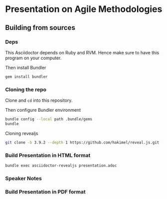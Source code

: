 # Presentation on Agile Methodologies



## Building from sources
### Deps
This Asciidoctor depends on Ruby and RVM. Hence make sure to have this program on your computer.

Then install Bundler
```bash
gem install bundler
```
### Cloning the repo

Clone and `cd` into this repository.

Then configure Bundler environment
```bash
bundle config --local path .bundle/gems
bundle
```

Cloning revealjs
```bash
git clone -b 3.9.2 --depth 1 https://github.com/hakimel/reveal.js.git
```

### Build Presentation in HTML format

```bash
bundle exec asciidoctor-revealjs presentation.adoc
```

### Speaker Notes


### Build Presentation in PDF format
